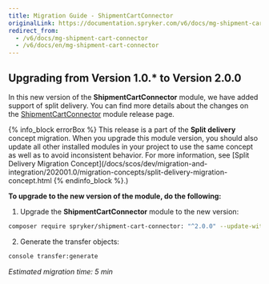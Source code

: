 ```yaml
---
title: Migration Guide - ShipmentCartConnector
originalLink: https://documentation.spryker.com/v6/docs/mg-shipment-cart-connector
redirect_from:
  - /v6/docs/mg-shipment-cart-connector
  - /v6/docs/en/mg-shipment-cart-connector
---
```


## Upgrading from Version 1.0.* to Version 2.0.0

In this new version of the **ShipmentCartConnector** module, we have added support of split delivery. You can find more details about the changes on the [ShipmentCartConnector](https://github.com/spryker/shipment-cart-connector/releases) module release page.

{% info_block errorBox %}
This release is a part of the **Split delivery** concept migration. When you upgrade this module version, you should also update all other installed modules in your project to use the same concept as well as to avoid inconsistent behavior. For more information, see [Split Delivery Migration Concept](/docs/scos/dev/migration-and-integration/202001.0/migration-concepts/split-delivery-migration-concept.html
{% endinfo_block %}.)

**To upgrade to the new version of the module, do the following:**

1. Upgrade the **ShipmentCartConnector** module to the new version:

```bash
composer require spryker/shipment-cart-connector: "^2.0.0" --update-with-dependencies
```
2. Generate the transfer objects:

```bash
console transfer:generate
```
*Estimated migration time: 5 min*
